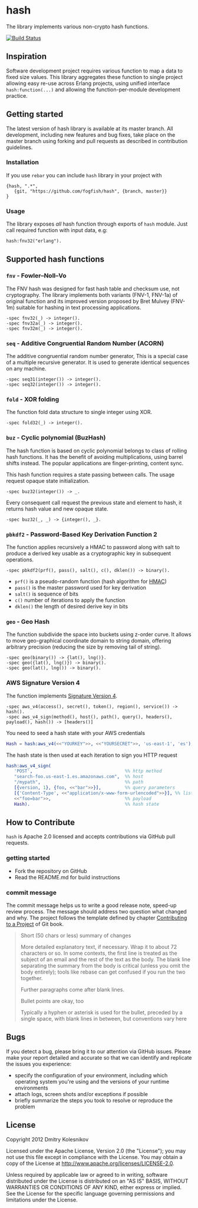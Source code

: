 # hash

The library implements various non-crypto hash functions.

[![Build Status](https://secure.travis-ci.org/fogfish/hash.svg?branch=master)](http://travis-ci.org/fogfish/hash)

## Inspiration 

Software development project requires various function to map a data to fixed size values. This library aggregates these function to single project allowing easy re-use across Erlang projects, using unified interface `hash:function(...)` and allowing the function-per-module development practice.  




## Getting started

The latest version of hash library is available at its master branch. All development, including new features and bug fixes, take place on the master branch using forking and pull requests as described in contribution guidelines.

### Installation

If you use `rebar` you can include `hash` library in your project with
```
{hash, ".*",
   {git, "https://github.com/fogfish/hash", {branch, master}}
}
```

### Usage

The library exposes _all_ hash function through exports of `hash` module. Just call required function with input data, e.g:
```
hash:fnv32("erlang").
```



## Supported hash functions


### `fnv` - Fowler–Noll–Vo 

The FNV hash was designed for fast hash table and checksum use, not cryptography. The library implements both variants (FNV-1, FNV-1a) of original function and its improved version proposed by Bret Mulvey (FNV-1m) suitable for hashing in text processing applications.

```
-spec fnv32(_) -> integer().
-spec fnv32a(_) -> integer().
-spec fnv32m(_) -> integer().
```

### `seq` -  Additive Congruential Random Number (ACORN)

The additive congruential random number generator, This is a special case of a multiple recursive generator. It is used to generate identical sequences on any machine.

```
-spec seq31(integer()) -> integer().
-spec seq32(integer()) -> integer().
```

### `fold` - XOR folding

The function fold data structure to single integer using XOR.

```
-spec fold32(_) -> integer().
```

### `buz` - Cyclic polynomial (BuzHash)

The hash function is based on cyclic polynomial belongs to class of rolling hash functions. It has the benefit of avoiding multiplications, using barrel shifts instead. The popular applications are finger-printing, content sync. 


This hash function requires a state passing between calls. The usage request opaque state initialization.

```
-spec buz32(integer()) -> _.
```

Every consequent call request the previous state and element to hash, it returns hash value and new opaque state.
```
-spec buz32(_, _) -> {integer(), _}.
```

### `pbkdf2` - Password-Based Key Derivation Function 2

The function applies recursively a HMAC to password along with salt to produce a derived key usable as a cryptographic key in subsequent operations.

```
-spec pbkdf2(prf(), pass(), salt(), c(), dklen()) -> binary().
```

* `prf()` is a pseudo-random function (hash algorithm for [HMAC](http://erldocs.com/17.0/crypto/crypto.html?i=0&search=crypto:hma#hmac/3))
* `pass()` is the master password used for key derivation
* `salt()` is sequence of bits
* `c()` number of iterations to apply the function
* `dklen()` the length of desired derive key in bits


### `geo` - Geo Hash

The function subdivide the space into buckets using z-order curve. It allows to move geo-graphical coordinate domain to string domain, offering arbitrary precision (reducing the size by removing tail of string).

```
-spec geo(binary()) -> {lat(), lng()}.
-spec geo({lat(), lng()}) -> binary().
-spec geo(lat(), lng()) -> binary().
```  

### AWS Signature Version 4

The function implements [Signature Version 4](https://docs.aws.amazon.com/general/latest/gr/signature-version-4.html). 

```
-spec aws_v4(access(), secret(), token(), region(), service()) -> hash().
-spec aws_v4_sign(method(), host(), path(), query(), headers(), payload(), hash()) -> [headers()]
```

You need to seed a hash state with your AWS credentials
```erlang
Hash = hash:aws_v4(<<"YOURKEY">>, <<"YOURSECRET">>, 'us-east-1', 'es'),
```

The hash state is then used at each iteration to sign you HTTP request
```erlang
hash:aws_v4_sign(
   'POST',                                   %% http method
   "search-foo.us-east-1.es.amazonaws.com",  %% host 
   "/mypath",                                %% path
   [{version, 1}, {foo, <<"bar">>}],         %% query parameters  
   [{'Content-Type', <<"application/x-www-form-urlencoded">>}], %% list of http headers to sign
   <<"foo=bar">>,                            %% payload
   Hash).                                    %% hash state
```

## How to Contribute

`hash` is Apache 2.0 licensed and accepts contributions via GitHub pull requests.

### getting started

* Fork the repository on GitHub
* Read the README.md for build instructions

### commit message

The commit message helps us to write a good release note, speed-up review process. The message should address two question what changed and why. The project follows the template defined by chapter [Contributing to a Project](http://git-scm.com/book/ch5-2.html) of Git book.

>
> Short (50 chars or less) summary of changes
>
> More detailed explanatory text, if necessary. Wrap it to about 72 characters or so. In some contexts, the first line is treated as the subject of an email and the rest of the text as the body. The blank line separating the summary from the body is critical (unless you omit the body entirely); tools like rebase can get confused if you run the two together.
> 
> Further paragraphs come after blank lines.
> 
> Bullet points are okay, too
> 
> Typically a hyphen or asterisk is used for the bullet, preceded by a single space, with blank lines in between, but conventions vary here
>

## Bugs
If you detect a bug, please bring it to our attention via GitHub issues. Please make your report detailed and accurate so that we can identify and replicate the issues you experience:
- specify the configuration of your environment, including which operating system you're using and the versions of your runtime environments
- attach logs, screen shots and/or exceptions if possible
- briefly summarize the steps you took to resolve or reproduce the problem


## License

Copyright 2012 Dmitry Kolesnikov

Licensed under the Apache License, Version 2.0 (the "License"); you may not use this file except in compliance with the License. You may obtain a copy of the License at http://www.apache.org/licenses/LICENSE-2.0.

Unless required by applicable law or agreed to in writing, software distributed under the License is distributed on an "AS IS" BASIS, WITHOUT WARRANTIES OR CONDITIONS OF ANY KIND, either express or implied. See the License for the specific language governing permissions and limitations under the License.
